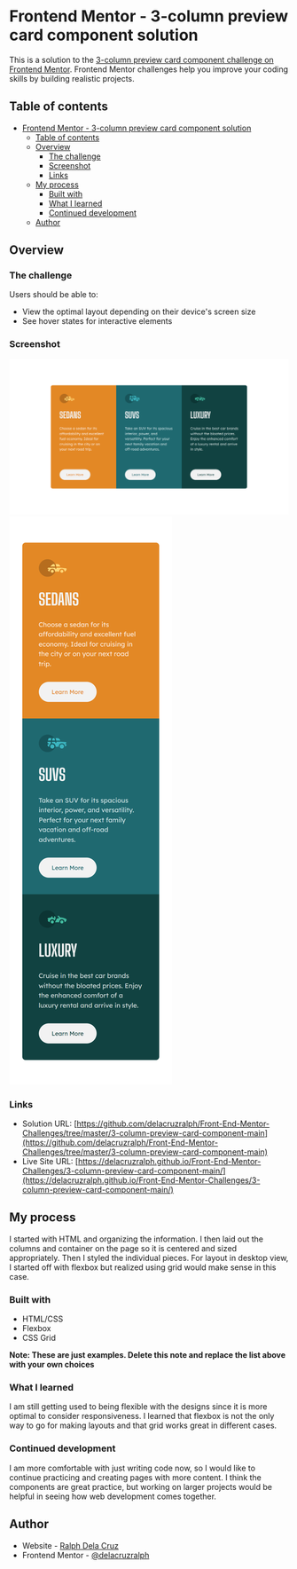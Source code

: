 # Frontend Mentor - 3-column preview card component solution

This is a solution to the [3-column preview card component challenge on Frontend Mentor](https://www.frontendmentor.io/challenges/3column-preview-card-component-pH92eAR2-). Frontend Mentor challenges help you improve your coding skills by building realistic projects. 

## Table of contents

- [Frontend Mentor - 3-column preview card component solution](#frontend-mentor---3-column-preview-card-component-solution)
  - [Table of contents](#table-of-contents)
  - [Overview](#overview)
    - [The challenge](#the-challenge)
    - [Screenshot](#screenshot)
    - [Links](#links)
  - [My process](#my-process)
    - [Built with](#built-with)
    - [What I learned](#what-i-learned)
    - [Continued development](#continued-development)
  - [Author](#author)

## Overview

### The challenge

Users should be able to:

- View the optimal layout depending on their device's screen size
- See hover states for interactive elements

### Screenshot

![](./desktop.png)
![](./mobile.png)

### Links

- Solution URL: [https://github.com/delacruzralph/Front-End-Mentor-Challenges/tree/master/3-column-preview-card-component-main](https://github.com/delacruzralph/Front-End-Mentor-Challenges/tree/master/3-column-preview-card-component-main)
- Live Site URL: [https://delacruzralph.github.io/Front-End-Mentor-Challenges/3-column-preview-card-component-main/](https://delacruzralph.github.io/Front-End-Mentor-Challenges/3-column-preview-card-component-main/)

## My process

I started with HTML and organizing the information. I then laid out the columns and container on the page so it is centered and sized appropriately. Then I styled the individual pieces. For layout in desktop view, I started off with flexbox but realized using grid would make sense in this case.

### Built with

- HTML/CSS
- Flexbox
- CSS Grid

**Note: These are just examples. Delete this note and replace the list above with your own choices**

### What I learned

I am still getting used to being flexible with the designs since it is more optimal to consider responsiveness. I learned that flexbox is not the only way to go for making layouts and that grid works great in different cases. 

### Continued development

I am more comfortable with just writing code now, so I would like to continue practicing and creating pages with more content. I think the components are great practice, but working on larger projects would be helpful in seeing how web development comes together.

## Author

- Website - [Ralph Dela Cruz](https://ralphlewisdelacruz.wixsite.com/ralph)
- Frontend Mentor - [@delacruzralph](https://www.frontendmentor.io/profile/delacruzralph)
